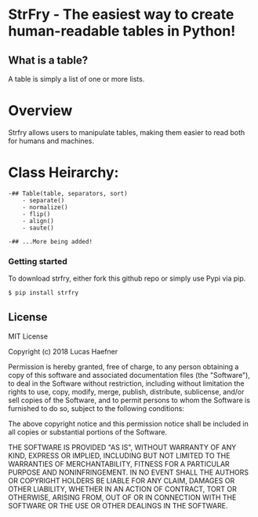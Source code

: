 
# StrFry - The easiest way to create human-readable tables in Python!

## What is a table?
A table is simply a list of one or more lists.

# Overview
Strfry allows users to manipulate tables, making them easier to read both for humans and machines.

# Class Heirarchy:

	-## Table(table, separators, sort)
		- separate()
		- normalize()
		- flip()
		- align()
		- saute()
		
	-## ...More being added!

### Getting started

To download strfry, either fork this github repo or simply use Pypi via pip.
```sh
$ pip install strfry
```

License
----

MIT License

Copyright (c) 2018 Lucas Haefner

Permission is hereby granted, free of charge, to any person obtaining a copy
of this software and associated documentation files (the "Software"), to deal
in the Software without restriction, including without limitation the rights
to use, copy, modify, merge, publish, distribute, sublicense, and/or sell
copies of the Software, and to permit persons to whom the Software is
furnished to do so, subject to the following conditions:

The above copyright notice and this permission notice shall be included in all
copies or substantial portions of the Software.

THE SOFTWARE IS PROVIDED "AS IS", WITHOUT WARRANTY OF ANY KIND, EXPRESS OR
IMPLIED, INCLUDING BUT NOT LIMITED TO THE WARRANTIES OF MERCHANTABILITY,
FITNESS FOR A PARTICULAR PURPOSE AND NONINFRINGEMENT. IN NO EVENT SHALL THE
AUTHORS OR COPYRIGHT HOLDERS BE LIABLE FOR ANY CLAIM, DAMAGES OR OTHER
LIABILITY, WHETHER IN AN ACTION OF CONTRACT, TORT OR OTHERWISE, ARISING FROM,
OUT OF OR IN CONNECTION WITH THE SOFTWARE OR THE USE OR OTHER DEALINGS IN THE
SOFTWARE.



